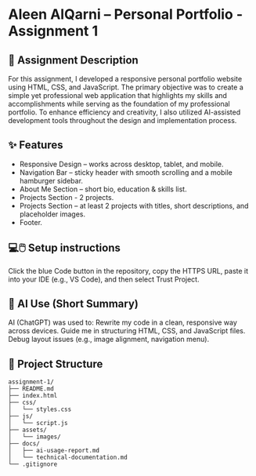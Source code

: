 # Aleen AlQarni – Personal Portfolio - Assignment 1

## 📌 Assignment Description
For this assignment, I developed a responsive personal portfolio website using HTML, CSS, and JavaScript. The primary objective was to create a simple yet professional web application that highlights my skills and accomplishments while serving as the foundation of my professional portfolio. To enhance efficiency and creativity, I also utilized AI-assisted development tools throughout the design and implementation process.

## ✨ Features
* Responsive Design – works across desktop, tablet, and mobile.
* Navigation Bar – sticky header with smooth scrolling and a mobile hamburger sidebar.
* About Me Section – short bio, education & skills list.
* Projects Section - 2 projects.
* Projects Section – at least 2 projects with titles, short descriptions, and placeholder images.
* Footer.
  
## 💻🖱️ Setup instructions
Click the blue Code button in the repository, copy the HTTPS URL, paste it into your IDE (e.g., VS Code), and then select Trust Project.

## 🤖 AI Use (Short Summary)
AI (ChatGPT) was used to:
Rewrite my code in a clean, responsive way across devices.
Guide me in structuring HTML, CSS, and JavaScript files.
Debug layout issues (e.g., image alignment, navigation menu).

## 📂 Project Structure
```
assignment-1/
├── README.md
├── index.html
├── css/
│   └── styles.css
├── js/
│   └── script.js
├── assets/
│   └── images/
├── docs/
│   ├── ai-usage-report.md
│   └── technical-documentation.md
└── .gitignore
```

